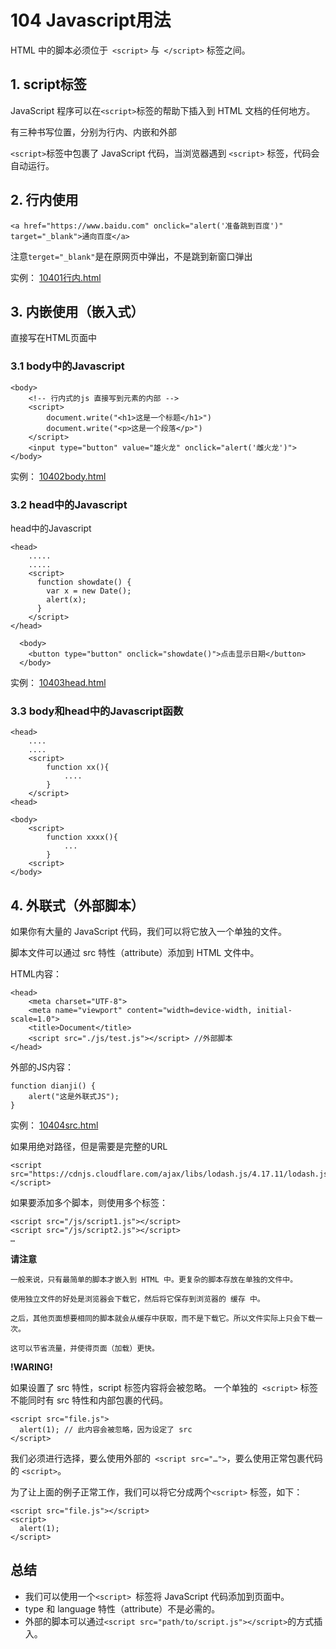 # 104 Javascript用法

HTML 中的脚本必须位于` <script>` 与` </script>` 标签之间。

## 1. script标签

JavaScript 程序可以在` <script> `标签的帮助下插入到 HTML 文档的任何地方。

有三种书写位置，分别为行内、内嵌和外部

`<script>`标签中包裹了 JavaScript 代码，当浏览器遇到 `<script>` 标签，代码会自动运行。



## 2. 行内使用

```
<a href="https://www.baidu.com" onclick="alert('准备跳到百度')" target="_blank">通向百度</a>
```

注意`terget="_blank"`是在原网页中弹出，不是跳到新窗口弹出

实例：  [10401行内.html](10401行内.html) 



## 3. 内嵌使用（嵌入式）

直接写在HTML页面中

### 3.1 body中的Javascript

```
<body>
    <!-- 行内式的js 直接写到元素的内部 -->
    <script>
        document.write("<h1>这是一个标题</h1>")
        document.write("<p>这是一个段落</p>")
    </script>
    <input type="button" value="雄火龙" onclick="alert('雌火龙')">
</body>
```

实例： [10402body.html](10402body.html) 



### 3.2 head中的Javascript

head中的Javascript

```
<head>
	.....
	.....
	<script>
      function showdate() {
        var x = new Date();
        alert(x);
      }
    </script>
</head>

  <body>
    <button type="button" onclick="showdate()">点击显示日期</button>
  </body>
```

实例： [10403head.html](10403head.html) 



### 3.3 body和head中的Javascript函数

```
<head>
	....
	....
	<script>
		function xx(){
			....
		}
	</script>
<head>
```



```
<body>
	<script>
		function xxxx(){
			...
		}
	<script>
</body>
```



## 4. 外联式（外部脚本）

如果你有大量的 JavaScript 代码，我们可以将它放入一个单独的文件。

脚本文件可以通过 src 特性（attribute）添加到 HTML 文件中。

HTML内容：

```
<head>
    <meta charset="UTF-8">
    <meta name="viewport" content="width=device-width, initial-scale=1.0">
    <title>Document</title>
    <script src="./js/test.js"></script> //外部脚本
</head>
```

外部的JS内容：

```
function dianji() {
    alert("这是外联式JS");
}
```

实例： [10404src.html](10404src.html) 



如果用绝对路径，但是需要是完整的URL

```
<script src="https://cdnjs.cloudflare.com/ajax/libs/lodash.js/4.17.11/lodash.js"></script>
```



如果要添加多个脚本，则使用多个标签：

```
<script src="/js/script1.js"></script>
<script src="/js/script2.js"></script>
…
```



**请注意**

```
一般来说，只有最简单的脚本才嵌入到 HTML 中。更复杂的脚本存放在单独的文件中。

使用独立文件的好处是浏览器会下载它，然后将它保存到浏览器的 缓存 中。

之后，其他页面想要相同的脚本就会从缓存中获取，而不是下载它。所以文件实际上只会下载一次。

这可以节省流量，并使得页面（加载）更快。
```





**!WARING!**

如果设置了 src 特性，script 标签内容将会被忽略。
一个单独的` <script>` 标签不能同时有 src 特性和内部包裹的代码。

```
<script src="file.js">
  alert(1); // 此内容会被忽略，因为设定了 src
</script>
```

我们必须进行选择，要么使用外部的` <script src="…">`，要么使用正常包裹代码的 `<script>`。

为了让上面的例子正常工作，我们可以将它分成两个`<script>` 标签，如下：

```
<script src="file.js"></script>
<script>
  alert(1);
</script>
```



## 总结

* 我们可以使用一个`<script> `标签将 JavaScript 代码添加到页面中。
* type 和 language 特性（attribute）不是必需的。
* 外部的脚本可以通过`<script src="path/to/script.js"></script>`的方式插入。

